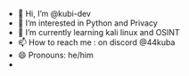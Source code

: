 - 👋 Hi, I’m @kubi-dev
- 👀 I’m interested in Python and Privacy
- 🌱 I’m currently learning kali linux and OSINT
- 📫 How to reach me : on discord @44kuba
- 😄 Pronouns: he/him
-

<!---
kubi-dev/kubi-dev is a ✨ special ✨ repository because its `README.md` (this file) appears on your GitHub profile.
You can click the Preview link to take a look at your changes.
--->
